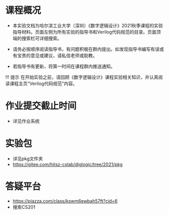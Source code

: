 # 课程概况

- 本实验文档为哈尔滨工业大学（深圳）《数字逻辑设计》2021秋季课程的实验指导材料。页面左侧为所有实验的指导书和Verilog代码规范的目录。页面顶端的搜索栏可详细搜索。

- 请务必按顺序阅读指导书，有问题积极在群内提出。如发现指导书编写有误或有宝贵的意见或建议，请私信老师或助教。

- 若指导书有更新，将第一时间在课程群内推送通知。


!!! 提示
    在开始实验之前，请回顾《数字逻辑设计》课程实验相关知识，并认真阅读课程主页“Verilog代码规范”内容。



## 

# 作业提交截止时间

- 详见作业系统



## 

# 实验包

- 详见pkg文件夹
- https://gitee.com/hitsz-cslab/diglogic/tree/2021/pkg



## 

# 答疑平台

- https://piazza.com/class/kswm6ewbah57ft?cid=6
- 搜索CS201
